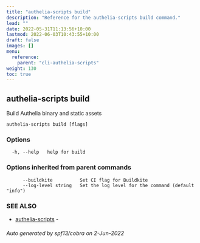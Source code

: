 ```yaml
---
title: "authelia-scripts build"
description: "Reference for the authelia-scripts build command."
lead: ""
date: 2022-05-31T11:13:56+10:00
lastmod: 2022-06-03T10:43:55+10:00
draft: false
images: []
menu:
  reference:
    parent: "cli-authelia-scripts"
weight: 130
toc: true
---
```


## authelia-scripts build

Build Authelia binary and static assets

```
authelia-scripts build [flags]
```

### Options

```
  -h, --help   help for build
```

### Options inherited from parent commands

```
      --buildkite          Set CI flag for Buildkite
      --log-level string   Set the log level for the command (default "info")
```

### SEE ALSO

* [authelia-scripts](authelia-scripts.md)	 - 

###### Auto generated by spf13/cobra on 2-Jun-2022

